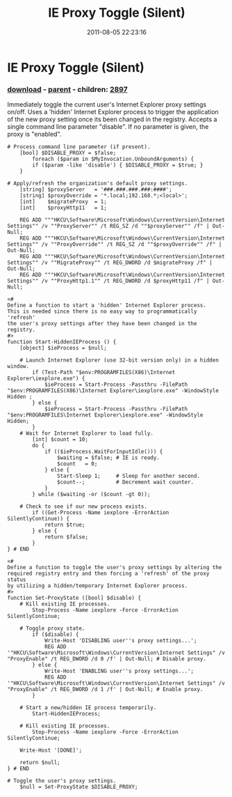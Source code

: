 ﻿---
pid:            2896
poster:         Dan Smith
title:          IE Proxy Toggle (Silent)
date:           2011-08-05 22:23:16
format:         posh
parent:         2895
parent:         2895
children:       2897
---

# IE Proxy Toggle (Silent)

### [download](2896.ps1) - [parent](2895.md) - children: [2897](2897.md)

Immediately toggle the current user's Internet Explorer proxy settings on/off. Uses a 'hidden' Internet Explorer process to trigger the application of the new proxy setting once its been changed in the registry. Accepts a single command line parameter "disable".  If no parameter is given, the proxy is "enabled".

```posh
# Process command line parameter (if present).
	[bool] $DISABLE_PROXY = $false;
    	foreach ($param in $MyInvocation.UnboundArguments) {
		if ($param -like 'disable') { $DISABLE_PROXY = $true; }
	}
	
# Apply/refresh the organization's default proxy settings.
	[string] $proxyServer   = '###.###.###.###:####';
	[string] $proxyOverride = '*.local;192.168.*;<local>';
	[int]    $migrateProxy  = 1;
	[int]    $proxyHttp11   = 1;
	
	REG ADD """HKCU\Software\Microsoft\Windows\CurrentVersion\Internet Settings"" /v ""ProxyServer"" /t REG_SZ /d ""$proxyServer"" /f" | Out-Null;
	REG ADD """HKCU\Software\Microsoft\Windows\CurrentVersion\Internet Settings"" /v ""ProxyOverride"" /t REG_SZ /d ""$proxyOverride"" /f" | Out-Null;
	REG ADD """HKCU\Software\Microsoft\Windows\CurrentVersion\Internet Settings"" /v ""MigrateProxy"" /t REG_DWORD /d $migrateProxy /f" | Out-Null;
	REG ADD """HKCU\Software\Microsoft\Windows\CurrentVersion\Internet Settings"" /v ""ProxyHttp1.1"" /t REG_DWORD /d $proxyHttp11 /f" | Out-Null;

<# 
Define a function to start a 'hidden' Internet Explorer process. 
This is needed since there is no easy way to programmatically 'refresh'
the user's proxy settings after they have been changed in the registry.
#>
function Start-HiddenIEProcess () {
	[object] $ieProcess = $null;
	
	# Launch Internet Explorer (use 32-bit version only) in a hidden window.
		if (Test-Path "$env:PROGRAMFILES(X86)\Internet Explorer\iexplore.exe") {	
			$ieProcess = Start-Process -Passthru -FilePath "$env:PROGRAMFILES(X86)\Internet Explorer\iexplore.exe" -WindowStyle Hidden ;
		} else {		
			$ieProcess = Start-Process -Passthru -FilePath "$env:PROGRAMFILES\Internet Explorer\iexplore.exe" -WindowStyle Hidden;
		}
	# Wait for Internet Explorer to load fully.
		[int] $count = 10;
		do {
			if (($ieProcess.WaitForInputIdle())) {
				$waiting = $false; # IE is ready.
				$count   = 0;
			} else { 
				Start-Sleep 1;     # Sleep for another second.
				$count--;          # Decrement wait counter.
			}
		} while ($waiting -or ($count -gt 0));
		
	# Check to see if our new process exists.
		if ((Get-Process -Name iexplore -ErrorAction SilentlyContinue)) {
			return $true;
		} else {
			return $false;
		}
} # END

<# 
Define a function to toggle the user's proxy settings by altering the
required registry entry and then forcing a 'refresh' of the proxy status
by utilizing a hidden/temporary Internet Explorer process. 
#>
function Set-ProxyState ([bool] $disable) {
	# Kill existing IE processes.
		Stop-Process -Name iexplore -Force -ErrorAction SilentlyContinue;
		
	# Toggle proxy state.
		if ($disable) {
			Write-Host 'DISABLING user''s proxy settings...';
			REG ADD '"HKCU\Software\Microsoft\Windows\CurrentVersion\Internet Settings" /v "ProxyEnable" /t REG_DWORD /d 0 /f' | Out-Null; # Disable proxy.
		} else {
			Write-Host 'ENABLING user''s proxy settings...';
			REG ADD '"HKCU\Software\Microsoft\Windows\CurrentVersion\Internet Settings" /v "ProxyEnable" /t REG_DWORD /d 1 /f' | Out-Null; # Enable proxy.
		}
		
	# Start a new/hidden IE process temporarily.
		Start-HiddenIEProcess;
		
	# Kill existing IE processes.
		Stop-Process -Name iexplore -Force -ErrorAction SilentlyContinue;
		
	Write-Host '[DONE]';
		
	return $null;
} # END

# Toggle the user's proxy settings.
	$null = Set-ProxyState $DISABLE_PROXY;
```

